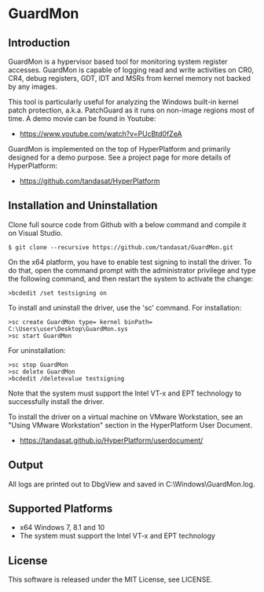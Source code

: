 GuardMon
=========

Introduction
-------------
GuardMon is a hypervisor based tool for monitoring system register accesses.
GuardMon is capable of logging read and write activities on CR0, CR4, debug
registers, GDT, IDT and MSRs from kernel memory not backed by any images.

This tool is particularly useful for analyzing the Windows built-in kernel patch
protection, a.k.a. PatchGuard as it runs on non-image regions most of time. A
demo movie can be found in Youtube:
- https://www.youtube.com/watch?v=PUcBtd0fZeA

GuardMon is implemented on the top of HyperPlatform and primarily designed for a
demo purpose. See a project page for more details of HyperPlatform:
- https://github.com/tandasat/HyperPlatform


Installation and Uninstallation
--------------------------------
Clone full source code from Github with a below command and compile it on Visual
Studio.

    $ git clone --recursive https://github.com/tandasat/GuardMon.git

On the x64 platform, you have to enable test signing to install the driver.
To do that, open the command prompt with the administrator privilege and type
the following command, and then restart the system to activate the change:

    >bcdedit /set testsigning on

To install and uninstall the driver, use the 'sc' command. For installation:

    >sc create GuardMon type= kernel binPath= C:\Users\user\Desktop\GuardMon.sys
    >sc start GuardMon

For uninstallation:

    >sc stop GuardMon
    >sc delete GuardMon
    >bcdedit /deletevalue testsigning


Note that the system must support the Intel VT-x and EPT technology to
successfully install the driver.

To install the driver on a virtual machine on VMware Workstation, see an "Using
VMware Workstation" section in the HyperPlatform User Document.
- https://tandasat.github.io/HyperPlatform/userdocument/


Output
-------
All logs are printed out to DbgView and saved in C:\Windows\GuardMon.log.


Supported Platforms
----------------------
- x64 Windows 7, 8.1 and 10
- The system must support the Intel VT-x and EPT technology


License
--------
This software is released under the MIT License, see LICENSE.
